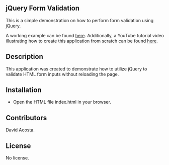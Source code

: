## jQuery Form Validation

This is a simple demonstration on how to perform form validation using jQuery.

A working example can be found [here](https://codepen.io/gugui3z24/project/editor/ZWNrxN/). Additionally, a YouTube tutorial video illustrating how to create this application from scratch can be found [here](https://youtu.be/uQfKJjqToTo).

## Description

This application was created to demonstrate how to utilize jQuery to validate HTML form inputs without reloading the page.

## Installation

- Open the HTML file index.html in your browser.

## Contributors

David Acosta.

## License

No license.
